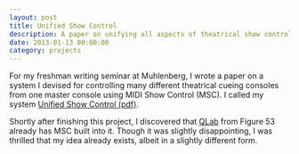 ```yaml
---
layout: post
title: Unified Show Control
description: A paper on unifying all aspects of theatrical show control.
date: 2013-01-13 00:00:00
category: projects
---
```


For my freshman writing seminar at Muhlenberg, I wrote a paper on a system I devised for controlling many different theatrical cueing consoles from one master console using MIDI Show Control (MSC).  I called my system [Unified Show Control (pdf)](/assets/pdf/Unified_Show_Control.pdf).

Shortly after finishing this project, I discovered that [QLab][] from Figure 53 already has MSC built into it. Though it was slightly disappointing, I was thrilled that my idea already exists, albeit in a slightly different form.

[QLab]: http://figure53.com/qlab/
